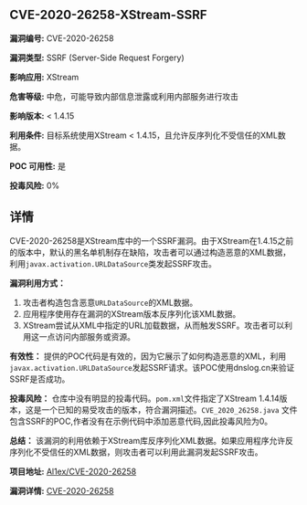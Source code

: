 ## CVE-2020-26258-XStream-SSRF

**漏洞编号:** CVE-2020-26258

**漏洞类型:** SSRF (Server-Side Request Forgery)

**影响应用:** XStream

**危害等级:** 中危，可能导致内部信息泄露或利用内部服务进行攻击

**影响版本:** < 1.4.15

**利用条件:** 目标系统使用XStream < 1.4.15，且允许反序列化不受信任的XML数据。

**POC 可用性:** 是

**投毒风险:** 0%

## 详情

CVE-2020-26258是XStream库中的一个SSRF漏洞。由于XStream在1.4.15之前的版本中，默认的黑名单机制存在缺陷，攻击者可以通过构造恶意的XML数据，利用`javax.activation.URLDataSource`类发起SSRF攻击。  

**漏洞利用方式：**
1.  攻击者构造包含恶意`URLDataSource`的XML数据。
2.  应用程序使用存在漏洞的XStream版本反序列化该XML数据。
3.  XStream尝试从XML中指定的URL加载数据，从而触发SSRF。攻击者可以利用这一点访问内部服务或资源。

**有效性：**
提供的POC代码是有效的，因为它展示了如何构造恶意的XML，利用`javax.activation.URLDataSource`发起SSRF请求。该POC使用dnslog.cn来验证SSRF是否成功。

**投毒风险：**
仓库中没有明显的投毒代码。`pom.xml`文件指定了XStream 1.4.14版本，这是一个已知的易受攻击的版本，符合漏洞描述。`CVE_2020_26258.java` 文件包含SSRF的POC,作者没有在示例代码中添加恶意代码,因此投毒风险为0。

**总结：**
该漏洞的利用依赖于XStream库反序列化XML数据。如果应用程序允许反序列化不受信任的XML数据，则攻击者可以利用此漏洞发起SSRF攻击。

**项目地址:** [Al1ex/CVE-2020-26258](https://github.com/Al1ex/CVE-2020-26258)

**漏洞详情:** [CVE-2020-26258](https://nvd.nist.gov/vuln/detail/CVE-2020-26258)